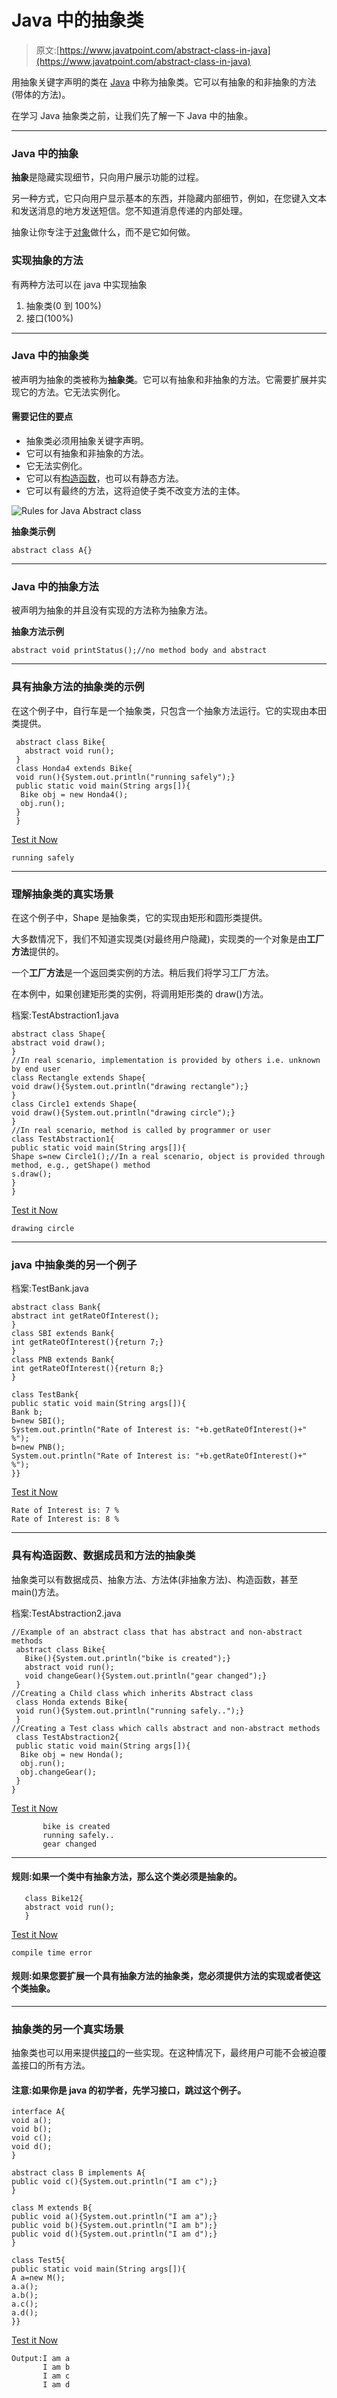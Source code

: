 # Java 中的抽象类

> 原文:[https://www.javatpoint.com/abstract-class-in-java](https://www.javatpoint.com/abstract-class-in-java)

用抽象关键字声明的类在 [Java](java-tutorial) 中称为抽象类。它可以有抽象的和非抽象的方法(带体的方法)。

在学习 Java 抽象类之前，让我们先了解一下 Java 中的抽象。

* * *

### Java 中的抽象

**抽象**是隐藏实现细节，只向用户展示功能的过程。

另一种方式，它只向用户显示基本的东西，并隐藏内部细节，例如，在您键入文本和发送消息的地方发送短信。您不知道消息传递的内部处理。

抽象让你专注于[对象](object-and-class-in-java)做什么，而不是它如何做。

### 实现抽象的方法

有两种方法可以在 java 中实现抽象

1.  抽象类(0 到 100%)
2.  接口(100%)

* * *

### Java 中的抽象类

被声明为抽象的类被称为**抽象类**。它可以有抽象和非抽象的方法。它需要扩展并实现它的方法。它无法实例化。

#### 需要记住的要点

*   抽象类必须用抽象关键字声明。
*   它可以有抽象和非抽象的方法。
*   它无法实例化。
*   它可以有[构造函数](java-constructor)，也可以有静态方法。
*   它可以有最终的方法，这将迫使子类不改变方法的主体。

![Rules for Java Abstract class](../Images/50671496f972893af43adc6e69d2f809.png)

**抽象类示例**

```
abstract class A{}

```

* * *

### Java 中的抽象方法

被声明为抽象的并且没有实现的方法称为抽象方法。

**抽象方法示例**

```
abstract void printStatus();//no method body and abstract

```

* * *

### 具有抽象方法的抽象类的示例

在这个例子中，自行车是一个抽象类，只包含一个抽象方法运行。它的实现由本田类提供。

```
 abstract class Bike{
   abstract void run();
 }
 class Honda4 extends Bike{
 void run(){System.out.println("running safely");}
 public static void main(String args[]){
  Bike obj = new Honda4();
  obj.run();
 }
 }

```

[Test it Now](https://www.javatpoint.com/opr/test.jsp?filename=Honda4)

```
running safely

```

* * *

### 理解抽象类的真实场景

在这个例子中，Shape 是抽象类，它的实现由矩形和圆形类提供。

大多数情况下，我们不知道实现类(对最终用户隐藏)，实现类的一个对象是由**工厂方法**提供的。

一个**工厂方法**是一个返回类实例的方法。稍后我们将学习工厂方法。

在本例中，如果创建矩形类的实例，将调用矩形类的 draw()方法。

档案:TestAbstraction1.java

```
abstract class Shape{
abstract void draw();
}
//In real scenario, implementation is provided by others i.e. unknown by end user
class Rectangle extends Shape{
void draw(){System.out.println("drawing rectangle");}
}
class Circle1 extends Shape{
void draw(){System.out.println("drawing circle");}
}
//In real scenario, method is called by programmer or user
class TestAbstraction1{
public static void main(String args[]){
Shape s=new Circle1();//In a real scenario, object is provided through method, e.g., getShape() method
s.draw();
}
}

```

[Test it Now](https://www.javatpoint.com/opr/test.jsp?filename=TestAbstraction1)

```
drawing circle

```

* * *

### java 中抽象类的另一个例子

档案:TestBank.java

```
abstract class Bank{  
abstract int getRateOfInterest();  
}  
class SBI extends Bank{  
int getRateOfInterest(){return 7;}  
}  
class PNB extends Bank{  
int getRateOfInterest(){return 8;}  
}  

class TestBank{  
public static void main(String args[]){  
Bank b;
b=new SBI();
System.out.println("Rate of Interest is: "+b.getRateOfInterest()+" %");  
b=new PNB();
System.out.println("Rate of Interest is: "+b.getRateOfInterest()+" %");  
}}  

```

[Test it Now](https://www.javatpoint.com/opr/test.jsp?filename=TestBank)

```
Rate of Interest is: 7 %
Rate of Interest is: 8 %

```

* * *

### 具有构造函数、数据成员和方法的抽象类

抽象类可以有数据成员、抽象方法、方法体(非抽象方法)、构造函数，甚至 main()方法。

档案:TestAbstraction2.java

```
//Example of an abstract class that has abstract and non-abstract methods
 abstract class Bike{
   Bike(){System.out.println("bike is created");}
   abstract void run();
   void changeGear(){System.out.println("gear changed");}
 }
//Creating a Child class which inherits Abstract class
 class Honda extends Bike{
 void run(){System.out.println("running safely..");}
 }
//Creating a Test class which calls abstract and non-abstract methods
 class TestAbstraction2{
 public static void main(String args[]){
  Bike obj = new Honda();
  obj.run();
  obj.changeGear();
 }
}

```

[Test it Now](https://www.javatpoint.com/opr/test.jsp?filename=TestAbstraction2)

```
       bike is created
       running safely..
       gear changed

```

* * *

#### 规则:如果一个类中有抽象方法，那么这个类必须是抽象的。

```
   class Bike12{
   abstract void run();
   }

```

[Test it Now](https://www.javatpoint.com/opr/test.jsp?filename=Bike12)

```
compile time error

```

#### 规则:如果您要扩展一个具有抽象方法的抽象类，您必须提供方法的实现或者使这个类抽象。

* * *

### 抽象类的另一个真实场景

抽象类也可以用来提供[接口](interface-in-java)的一些实现。在这种情况下，最终用户可能不会被迫覆盖接口的所有方法。

#### 注意:如果你是 java 的初学者，先学习接口，跳过这个例子。

```
interface A{
void a();
void b();
void c();
void d();
}

abstract class B implements A{
public void c(){System.out.println("I am c");}
}

class M extends B{
public void a(){System.out.println("I am a");}
public void b(){System.out.println("I am b");}
public void d(){System.out.println("I am d");}
}

class Test5{
public static void main(String args[]){
A a=new M();
a.a();
a.b();
a.c();
a.d();
}}

```

[Test it Now](https://www.javatpoint.com/opr/test.jsp?filename=Test5)

```
Output:I am a
       I am b
       I am c
       I am d

```